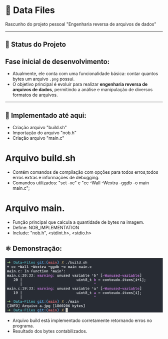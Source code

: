 # 🤖 Data Files 
Rascunho do projeto pessoal "Engenharia reversa de arquivos de dados"


---

## 🚧 Status do Projeto
## **Fase inicial de desenvolvimento**:

- Atualmente, ele conta com uma funcionalidade básica: contar quantos bytes um arquivo `.png` possui.
- O objetivo principal é evoluir para realizar **engenharia reversa de arquivos de dados**, permitindo a análise e manipulação de diversos formatos de arquivos.

---

## 🧰 Implementado até aqui: 

 - Criação arquivo "build.sh"
 - Importação do arquivo "nob.h"
 - Criação arquivo "main.c"


# Arquivo build.sh
 - Contém comandos de compilação com opções para todos erros,todos erros extras e informações de debugging.
 - Comandos utilizados:  "set -xe" e "cc -Wall -Wextra -ggdb -o main main.c";


# Arquivo main.

 - Função principal que calcula a quantidade de bytes na imagem.
 - Define: NOB_IMPLEMENTATION
 - Include: "nob.h", <stdint.h>, <stdio.h>


## ⚛️ Demonstração:


![Terminal](https://github.com/FelipeArnt/Data-Files/blob/main/Terminal.png)

- Arquivo build está implementado corretamente retornando erros no programa.
- Resultado dos bytes contabilizados.
